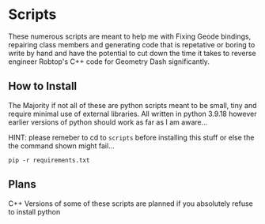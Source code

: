 # Scripts
These numerous scripts are meant to help me with Fixing Geode bindings, repairing class members and generating code that is repetative or boring to write by hand
and have the potential to cut down the time it takes to reverse engineer Robtop's C++ code for Geometry Dash significantly.


## How to Install

The Majority if not all of these are python scripts meant to be small, tiny and require minimal use of external libraries.
All written in python 3.9.18 however earlier versions of python should work as far as I am aware...

HINT: please remeber to cd to `scripts` before installing this stuff or else the the command shown might fail...
```
pip -r requirements.txt
```

## Plans
C++ Versions of some of these scripts are planned if you absolutely refuse to install python 

